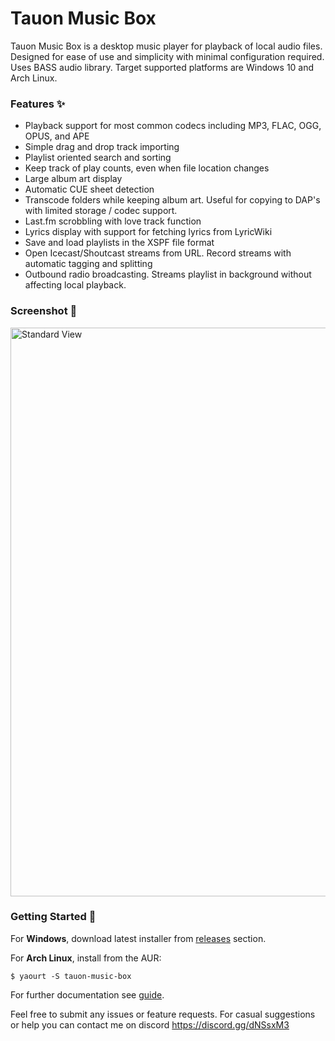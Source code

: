 # Tauon Music Box

Tauon Music Box is a desktop music player for playback of local audio files.
Designed for ease of use and simplicity with minimal configuration required.
Uses BASS audio library. Target supported platforms are Windows 10 and Arch Linux.

### Features :sparkles:

  - Playback support for most common codecs including MP3, FLAC, OGG, OPUS, and APE
  - Simple drag and drop track importing
  - Playlist oriented search and sorting
  - Keep track of play counts, even when file location changes
  - Large album art display
  - Automatic CUE sheet detection
  - Transcode folders while keeping album art. Useful for copying to DAP's with limited storage / codec support.
  - Last.fm scrobbling with love track function
  - Lyrics display with support for fetching lyrics from LyricWiki
  - Save and load playlists in the XSPF file format
  - Open Icecast/Shoutcast streams from URL. Record streams with automatic tagging and splitting
  - Outbound radio broadcasting. Streams playlist in background without affecting local playback.

### Screenshot :star2:


<img src="https://cloud.githubusercontent.com/assets/17271572/25081441/88abb624-239e-11e7-9ba8-d51bc015b168.jpg" alt="Standard View" width=910px />


### Getting Started :dizzy:

For __Windows__, download latest installer from [releases](https://github.com/Taiko2k/tauonmb/releases) section.

For __Arch Linux__, install from the AUR:  

    $ yaourt -S tauon-music-box


For further documentation see [guide](docs/guide.md).

Feel free to submit any issues or feature requests. For casual suggestions or help you can contact me on discord https://discord.gg/dNSsxM3
